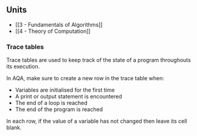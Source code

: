 ## Units
- [[3 - Fundamentals of Algorithms]]
- [[4 - Theory of Computation]]

### Trace tables

Trace tables are used to keep track of the state of a program throughouts its execution.

In AQA, make sure to create a new row in the trace table when:
- Variables are initialised for the first time
- A print or output statement is encountered
- The end of a loop is reached
- The end of the program is reached

In each row, if the value of a variable has not changed then leave its cell blank.
